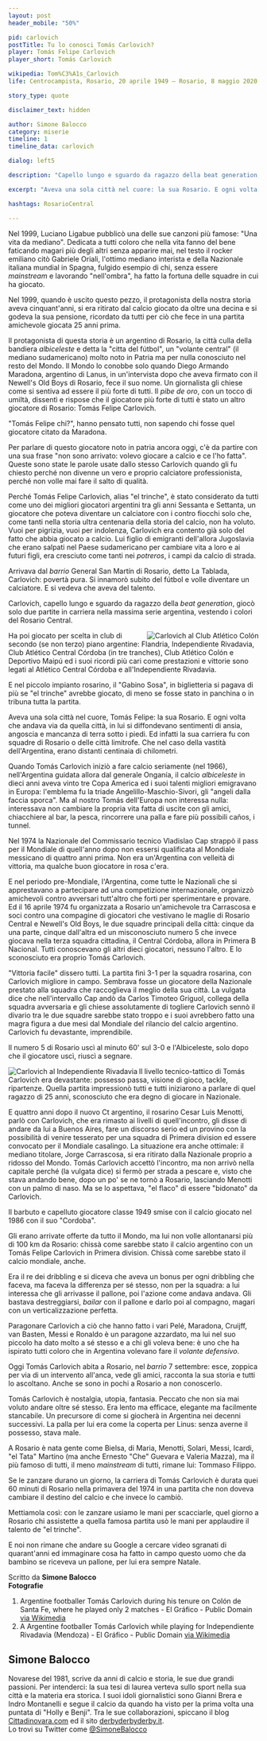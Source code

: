 ```yaml
---
layout: post
header_mobile: "50%"

pid: carlovich
postTitle: Tu lo conosci Tomás Carlovich?
player: Tomás Felipe Carlovich
player_short: Tomás Carlovich

wikipedia: Tom%C3%A1s_Carlovich
life: Centrocampista, Rosario, 20 aprile 1949 – Rosario, 8 maggio 2020

story_type: quote

disclaimer_text: hidden

author: Simone Balocco
category: miserie
timeline: 1
timeline_data: carlovich

dialog: left5

description: "Capello lungo e sguardo da ragazzo della beat generation, giocò solo due partite in carriera nella massima serie argentina, vestendo i colori del Rosario Central."

excerpt: "Aveva una sola città nel cuore: la sua Rosario. E ogni volta che andava via da quella città, in lui si diffondevano sentimenti di ansia, angoscia e mancanza di terra sotto i piedi..."

hashtags: RosarioCentral

---
```

Nel 1999, Luciano Ligabue pubblicò una delle sue canzoni più famose: &quot;Una vita da mediano&quot;. Dedicata a tutti coloro che nella vita fanno del bene faticando magari più degli altri senza apparire mai, nel testo il rocker emiliano citò Gabriele Oriali, l&#39;ottimo mediano interista e della Nazionale italiana mundial in Spagna, fulgido esempio di chi, senza essere _mainstream_ e lavorando &quot;nell&#39;ombra&quot;, ha fatto la fortuna delle squadre in cui ha giocato.

Nel 1999, quando è uscito questo pezzo, il protagonista della nostra storia aveva cinquant&#39;anni, si era ritirato dal calcio giocato da oltre una decina e si godeva la sua pensione, ricordato da tutti per ciò che fece in una partita amichevole giocata 25 anni prima.

Il protagonista di questa storia è un argentino di Rosario, la città culla della bandiera _albiceleste_ e detta la &quot;citta del fútbol&quot;, un &quot;volante central&quot; (il mediano sudamericano) molto noto in Patria ma per nulla conosciuto nel resto del Mondo. Il Mondo lo conobbe solo quando Diego Armando Maradona, argentino di Lanus, in un&#39;intervista dopo che aveva firmato con il Newell&#39;s Old Boys di Rosario, fece il suo nome. Un giornalista gli chiese come si sentiva ad essere il più forte di tutti. Il _pibe de oro_, con un tocco di umiltà, dissentì e rispose che il giocatore più forte di tutti è stato un altro giocatore di Rosario: Tomás Felipe Carlovich.

&quot;Tomás Felipe chi?&quot;, hanno pensato tutti, non sapendo chi fosse quel giocatore citato da Maradona.

Per parlare di questo giocatore noto in patria ancora oggi, c&#39;è da partire con una sua frase &quot;non sono arrivato: volevo giocare a calcio e ce l&#39;ho fatta&quot;. Queste sono state le parole usate dallo stesso Carlovich quando gli fu chiesto perché non divenne un vero e proprio calciatore professionista, perché non volle mai fare il salto di qualità.

Perché Tomás Felipe Carlovich, alias &quot;el trinche&quot;, è stato considerato da tutti come uno dei migliori giocatori argentini tra gli anni Sessanta e Settanta, un giocatore che poteva diventare un calciatore con i contro fiocchi solo che, come tanti nella storia ultra centenaria della storia del calcio, non ha voluto. Vuoi per pigrizia, vuoi per indolenza, Carlovich era contento già solo del fatto che abbia giocato a calcio. Lui figlio di emigranti dell&#39;allora Jugoslavia che erano salpati nel Paese sudamericano per cambiare vita a loro e ai futuri figli, era cresciuto come tanti nei _potreros_, i campi da calcio di strada.

Arrivava dal _barrio_ General San Martín di Rosario, detto La Tablada, Carlovich: povertà pura. Si innamorò subito del fútbol e volle diventare un calciatore. E si vedeva che aveva del talento.

Carlovich, capello lungo e sguardo da ragazzo della _beat generation_, giocò solo due partite in carriera nella massima serie argentina, vestendo i colori del Rosario Central.

<img class="responsive-img border w50 margin-1em" src="https://upload.wikimedia.org/wikipedia/commons/b/b5/Carlovich_colon.jpg" alt="Carlovich al Club Atlético Colón" align="right">

Ha poi giocato per scelta in club di secondo (se non terzo) piano argentine: Flandria, Independiente Rivadavia, Club Atlético Central Córdoba (in tre tranches), Club Atlético Colón e Deportivo Maipú ed i suoi ricordi più cari come prestazioni e vittorie sono legati al Atlético Central Córdoba e all&#39;Independiente Rivadavia.


E nel piccolo impianto rosarino, il &quot;Gabino Sosa&quot;, in biglietteria si pagava di più se &quot;el trinche&quot; avrebbe giocato, di meno se fosse stato in panchina o in tribuna tutta la partita.

Aveva una sola città nel cuore, Tomás Felipe: la sua Rosario. E ogni volta che andava via da quella città, in lui si diffondevano sentimenti di ansia, angoscia e mancanza di terra sotto i piedi. Ed infatti la sua carriera fu con squadre di Rosario o delle città limitrofe. Che nel caso della vastità dell&#39;Argentina, erano distanti centinaia di chilometri.

Quando Tomás Carlovich iniziò a fare calcio seriamente (nel 1966), nell&#39;Argentina guidata allora dal generale Onganía, il calcio _albiceleste_ in dieci anni aveva vinto tre Copa America ed i suoi talenti migliori emigravano in Europa: l&#39;emblema fu la triade Angelillo-Maschio-Sivori, gli &quot;angeli dalla faccia sporca&quot;. Ma al nostro Tomás dell&#39;Europa non interessa nulla: interessava non cambiare la propria vita fatta di uscite con gli amici, chiacchiere al bar, la pesca, rincorrere una palla e fare più possibili caños, i tunnel.

Nel 1974 la Nazionale del Commissario tecnico Vladislao Cap strappò il pass per il Mondiale di quell&#39;anno dopo non essersi qualificata al Mondiale messicano di quattro anni prima. Non era un&#39;Argentina con velleità di vittoria, ma qualche buon giocatore in rosa c&#39;era.

E nel periodo pre-Mondiale, l&#39;Argentina, come tutte le Nazionali che si apprestavano a partecipare ad una competizione internazionale, organizzò amichevoli contro avversari tutt&#39;altro che forti per sperimentare e provare. Ed il 16 aprile 1974 fu organizzata a Rosario un&#39;amichevole tra Carrascosa e soci contro una compagine di giocatori che vestivano le maglie di Rosario Central e Newell&#39;s Old Boys, le due squadre principali della città: cinque da una parte, cinque dall&#39;altra ed un misconosciuto numero 5 che invece giocava nella terza squadra cittadina, il Central Córdoba, allora in Primera B Nacional. Tutti conoscevano gli altri dieci giocatori, nessuno l&#39;altro. E lo sconosciuto era proprio Tomás Carlovich.

&quot;Vittoria facile&quot; dissero tutti. La partita finì 3-1 per la squadra rosarina, con Carlovich migliore in campo. Sembrava fosse un giocatore della Nazionale prestato alla squadra che raccoglieva il meglio della sua città. La vulgata dice che nell&#39;intervallo Cap andò da Carlos Timoteo Griguol, collega della squadra avversaria e gli chiese assolutamente di togliere Carlovich sennò il divario tra le due squadre sarebbe stato troppo e i suoi avrebbero fatto una magra figura a due mesi dal Mondiale del rilancio del calcio argentino. Carlovich fu devastante, imprendibile.

Il numero 5 di Rosario uscì al minuto 60&#39; sul 3-0 e l&#39;Albiceleste,  solo dopo che il giocatore uscì, riuscì a segnare.

<img class="responsive-img border w50 margin-1em" src="https://upload.wikimedia.org/wikipedia/commons/f/fa/Carlovich_independiente_rivad.jpg" alt="Carlovich al Independiente Rivadavia" align="left">


Il livello tecnico-tattico di Tomás Carlovich era devastante: possesso passa, visione di gioco, tackle, ripartenze. Quella partita impressionò tutti e tutti iniziarono a parlare di quel ragazzo di 25 anni, sconosciuto che era degno di giocare in Nazionale.

E quattro anni dopo il nuovo Ct argentino, il rosarino Cesar Luis Menotti, parlò con Carlovich, che era rimasto ai livelli di quell&#39;incontro, gli disse di andare da lui a Buenos Aires, fare un discorso serio ed un provino con la possibilità di venire tesserato per una squadra di Primera division ed essere convocato per il Mondiale casalingo. La situazione era anche ottimale: il mediano titolare, Jorge Carrascosa, si era ritirato dalla Nazionale proprio a ridosso del Mondo. Tomás Carlovich accettò l&#39;incontro, ma non arrivò nella capitale perché (la vulgata dice) si fermò per strada a pescare e, visto che stava andando bene, dopo un po&#39; se ne tornò a Rosario, lasciando Menotti con un palmo di naso. Ma se lo aspettava, &quot;el flaco&quot; di essere &quot;bidonato&quot; da Carlovich.

Il barbuto e capelluto giocatore classe 1949 smise con il calcio giocato nel 1986 con il suo &quot;Cordoba&quot;.

Gli erano arrivate offerte da tutto il Mondo, ma lui non volle allontanarsi più di 100 km da Rosario: chissà come sarebbe stato il calcio argentino con un Tomás Felipe Carlovich in Primera division. Chissà come sarebbe stato il calcio mondiale, anche.

Era il re dei dribbling e si diceva che aveva un bonus per ogni dribbling che faceva, ma faceva la differenza per sé stesso, non per la squadra: a lui interessa che gli arrivasse il pallone, poi l&#39;azione come andava andava. Gli bastava destreggiarsi, _bailar_ con il pallone e darlo poi al compagno, magari con un verticalizzazione perfetta.

Paragonare Carlovich a ciò che hanno fatto i vari Pelé, Maradona, Cruijff, van Basten, Messi e Ronaldo è un paragone azzardato, ma lui nel suo piccolo ha dato molto a sé stesso e a chi gli voleva bene: è uno che ha ispirato tutti coloro che in Argentina volevano fare il _volante defensivo_.

Oggi Tomás Carlovich abita a Rosario, nel _barrio_ 7 settembre: esce, zoppica per via di un intervento all&#39;anca, vede gli amici, racconta la sua storia e tutti lo ascoltano. Anche se sono in pochi a Rosario a non conoscerlo.

Tomás Carlovich è nostalgia, utopia, fantasia. Peccato che non sia mai voluto andare oltre sé stesso. Era lento ma efficace, elegante ma facilmente stancabile. Un precursore di come si giocherà in Argentina nei decenni successivi. La palla per lui era come la coperta per Linus: senza averne il possesso, stava male.

A Rosario è nata gente come Bielsa, di Maria, Menotti, Solari, Messi, Icardi, &quot;el Tata&quot; Martino (ma anche Ernesto &quot;Che&quot; Guevara e Valeria Mazza), ma il più famoso di tutti, il meno _mainstream_ di tutti, rimane lui: Tommaso Filippo.

Se le zanzare durano un giorno, la carriera di Tomás Carlovich è durata quei 60 minuti di Rosario nella primavera del 1974 in una partita che non doveva cambiare il destino del calcio e che invece lo cambiò.

Mettiamola così: con le zanzare usiamo le mani per scacciarle, quel giorno a Rosario chi assistette a quella famosa partita usò le mani per applaudire il talento de &quot;el trinche&quot;.

E noi non rimane che andare su Google a cercare video sgranati di quarant&#39;anni ed immaginare cosa ha fatto in campo questo uomo che da bambino se riceveva un pallone, per lui era sempre Natale.

<div class="post-disclaimer">
Scritto da <b>Simone Balocco</b><br/>
</div>

<div class="post-disclaimer">
  <b>Fotografie</b>
  <ol>
    <li>Argentine footballer Tomás Carlovich during his tenure on Colón de Santa Fe, where he played only 2 matches - El Gráfico - Public Domain <a href="https://commons.wikimedia.org/wiki/File:Carlovich_colon.jpg" target="_blank">via Wikimedia</a></li>
    <li>A Argentine footballer Tomás Carlovich while playing for Independiente Rivadavia (Mendoza) - El Gráfico - Public Domain <a href="https://commons.wikimedia.org/wiki/File:Carlovich_independiente_rivad.jpg" target="_blank">via Wikimedia</a></li>
  </ol>
</div>

<div class="author-bio">
<h2>Simone Balocco</h2>
<p>Novarese del 1981, scrive da anni di calcio e storia, le sue due grandi passioni. Per intenderci: la sua tesi di laurea verteva sullo sport nella sua città e la materia era storica. I suoi idoli giornalistici sono Gianni Brera e Indro Montanelli e segue il calcio da quando ha visto per la prima volta una puntata di "Holly e Benji". Tra le sue collaborazioni, spiccano il blog <a href="http://www.cittadinovara.com" target="http://www.cittadinovara.com" target="_blank">Cittadinovara.com</a> ed il sito <a href="https://www.derbyderbyderby.it" target="_blank">derbyderbyderby.it</a>.<br/>Lo trovi su Twitter come <a href="http://twitter.com/simonebalocco" class="text-danger" title="Simone Balocco su Twitter" target="_blank">@SimoneBalocco</a></p>
</div>


<script>

var carlovich=[
                {
                    type:"birth",
                    category:"event",
                    timestamps:[new Date(1949,4-1,20)],
                    text:{
                        body:"Il 20 aprile 1949, a Rosario (Argentina), nasce {{page.player}} <i>El Trinche</i>",
                        link:null
                    }
                },
                {
                    type:"birth",
                    category:"event",
                    timestamps:[new Date(2020,5-1,8)],
                    text:{
                        body:"Ci lascia a 71 anni nella sua amata Rosario, l'8 maggio 2020",
                        link:null
                    }
                },
                {
                    type:"club",
                    category:"range",
                    timestamps:[1966,1968],
                    team:"Sporting de Bigand",
                    text:{
                        body:"Dope aver iniziato la sua carriera nelle giovanili della squadra della sua citta', il Rosario Central, si trasferisce allo Sporting de Bigand.",
                        link:null
                    }
                },
                {
                    type:"club",
                    category:"range",
                    timestamps:[1969,1971],
                    team:"Rosario Central",
                    text:{
                        body:"Nel 1969 torna al Rosario Central, dove debutta in un partita amichevole contro il Peñarol, a Montevideo.",
                        link:null
                    }
                },
                {
                    type:"club",
                    category:"range",
                    timestamps:[1971,1972],
                    team:"Flandria",
                    text:{
                        body:"Nel 1971 si trasferisce al Club Social y Deportivo Flandria, dove gioca solo quattro mesi.",
                        link:null
                    }
                },
                {
                    type:"club",
                    category:"range",
                    timestamps:[1972,1973],
                    team:"Ind. Rivadavia",
                    text:{
                        body:"Nel 1971/72 gioca nelle file dell'Independiente Rivadavia",
                        link:null
                    }
                },
                {
                    type:"club",
                    category:"range",
                    timestamps:[1973,1976],
                    team:"Central Córdoba",
                    text:{
                        body:"Nel campionato 1972/73 si trasferisce al Central Córdoba de Rosario, dove diviene l'idolo dei tifosi. Qui vince il campionato e la promozione in  Primera B ne 1973. Nel suo debutto segna due gol.",
                        link:null
                    }
                },
                {
                    type:"club",
                    category:"range",
                    timestamps:[1976,1977],
                    team:"Rosario Central",
                    text:{
                        body:"Nel 1976 torna nel Rosario Central per una stagione.",
                        link:null
                    }
                },
                {
                    type:"club",
                    category:"range",
                    timestamps:[1977,1978],
                    team:"Colón (SF)",
                    text:{
                        body:"Si trasferisce al Club Atlético Colón dove gioca solo tre partite",
                        link:null
                    }
                },
                {
                    type:"club",
                    category:"range",
                    timestamps:[1978,1980],
                    team:"Deportivo Maipú",
                    text:{
                        body:"Nel 1978 gioca per il Deportivo Maipú de Mendoza",
                        link:null
                    }
                },
                {
                    type:"club",
                    category:"range",
                    timestamps:[1980,1983],
                    team:"Central Córdoba",
                    text:{
                        body:"Dal 1980 al 1983 gioca nel Central Córdoba de Rosario nelle divisioni di Primera C e B",
                        link:null
                    }
                },
                {
                    type:"club",
                    category:"range",
                    timestamps:[1985,1986],
                    team:"Newell´s Old Boys",
                    text:{
                        body:"Nel 1985 gioca una stagione nelle file del Club Atlético Newell´s Old Boys di Cañada de Gomez",
                        link:null
                    }
                },
                {
                    type:"club",
                    category:"range",
                    timestamps:[1986,1987],
                    team:"Central Córdoba",
                    text:{
                        body:"Torna al Central Córdoba dove si ritira dal calcio giocato nel 1986",
                        link:null
                    }
                },
                {
                    type:"cup",
                    category:"event",
                    timestamps:[new Date(1973,12-1,12),new Date(1973,12-1,12)],
                    cup:"Primera C",
                    text:{

                        body:"Nel 1993 vince la Coppa UEFA con la Juventus, battendo il Borussia Dortmund.",
                        link:""
                    }
                },
                {
                    type:"cup",
                    category:"event",
                    timestamps:[new Date(1982,6-1,12),new Date(1982,6-1,12)],
                    cup:"Primera C",
                    text:{

                        body:"Nel 1993 vince la Coppa UEFA con la Juventus, battendo il Borussia Dortmund.",
                        link:""
                    }
                },
                {
                    type:"cup",
                    category:"event",
                    timestamps:[new Date(1972,9-1,12),new Date(1972,9-1,12)],
                    cup:"Copa Mendocina",
                    text:{

                        body:"Nel 1993 vince la Coppa UEFA con la Juventus, battendo il Borussia Dortmund.",
                        link:""
                    }
                },
                {
                    type:"history",
                    category:"event",
                    timestamps:[new Date(1976,3-1,24)],
                    text:{
                        body:"Isabel Martínez de Perón fu deposta dal golpe del 24 marzo 1976 che portò alla presidenza del paese il generale Jorge Rafael Videla.",
                        link:"https://it.wikipedia.org/wiki/Jorge_Rafael_Videla"
                    }
                },
                {
                    type:"history",
                    category:"event",
                    timestamps:[new Date(1955,6-1,18)],
                    text:{

                        body:"Nel 1955 le Forze Armate, sotto il comando del generale Eduardo Lonardi rovesciarono Perón e stabilirono la cosiddetta Revolución Libertadora. La Marina Militare bombardò la Casa Rosada tentando di uccidere il presidente. Il 18 giugno Perón è costretto a fuggire in esilio prima in Paraguay e poi nella Spagna di Franco.",
                        link:"https://it.wikipedia.org/wiki/Storia_dell%27Argentina#Il_peronismo_(1945-1955)"
                    }
                },
                {
                    type:"history",
                    category:"event",
                    timestamps:[new Date(1982,4-1,2)],
                    text:{

                        body:"Dall'aprile al giugno 1982 l'Argentina ed il Regno Unito, combatterono una campagna militare per il possesso delle isole Falkland. Le conseguenze della guerra furono profonde: in Argentina crebbe il dissenso contro il governo militare, avviandolo alla caduta definitiva, mentre un'ondata di patriottismo si diffuse nel Regno Unito, ridando forza al primo ministro Margaret Thatcher dando fiato alle ambizioni britanniche di potenza post imperiale.",
                        link:"https://it.wikipedia.org/wiki/Guerra_delle_Falkland"
                    }
                },
            ];
</script>

